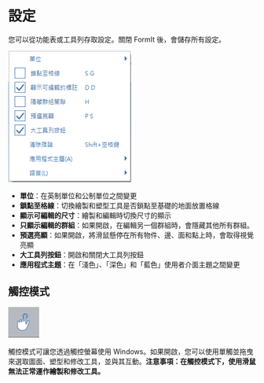 # 設定

您可以從功能表或工具列存取設定。關閉 FormIt 後，會儲存所有設定。

![](../.gitbook/assets/settings_menu.png)

* **單位**：在英制單位和公制單位之間變更
* **鎖點至格線**：切換繪製和塑型工具是否鎖點至基礎的地面放置格線
* **顯示可編輯的尺寸**：繪製和編輯時切換尺寸的顯示
* **只顯示編輯的群組**：如果開啟，在編輯另一個群組時，會隱藏其他所有群組。
* **預選亮顯**：如果開啟，將滑鼠懸停在所有物件、邊、面和點上時，會取得視覺亮顯
* **大工具列按鈕**：開啟和關閉大工具列按鈕
* **應用程式主題**：在「淺色」、「深色」和「藍色」使用者介面主題之間變更

## 觸控模式

![](../.gitbook/assets/touch_mode_icon.png)

觸控模式可讓您透過觸控螢幕使用 Windows。如果開啟，您可以使用單觸並拖曳來選取圖面、塑型和修改工具，並與其互動。**注意事項：在觸控模式下，使用滑鼠無法正常運作繪製和修改工具。**

